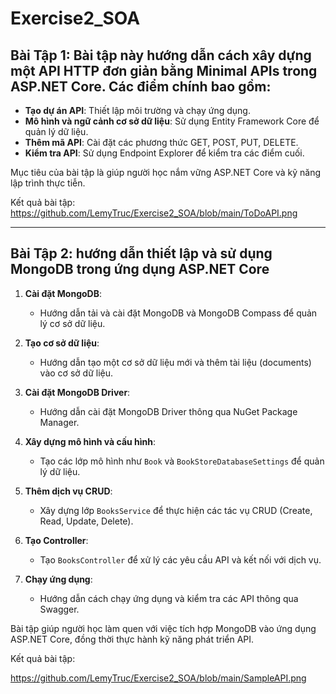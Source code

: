 # Exercise2_SOA
## Bài Tập 1: Bài tập này hướng dẫn cách xây dựng một API HTTP đơn giản bằng **Minimal APIs** trong ASP.NET Core. Các điểm chính bao gồm:

- **Tạo dự án API**: Thiết lập môi trường và chạy ứng dụng.
- **Mô hình và ngữ cảnh cơ sở dữ liệu**: Sử dụng Entity Framework Core để quản lý dữ liệu.
- **Thêm mã API**: Cài đặt các phương thức GET, POST, PUT, DELETE.
- **Kiểm tra API**: Sử dụng Endpoint Explorer để kiểm tra các điểm cuối.

Mục tiêu của bài tập là giúp người học nắm vững ASP.NET Core và kỹ năng lập trình thực tiễn.

Kết quả bài tập: https://github.com/LemyTruc/Exercise2_SOA/blob/main/ToDoAPI.png 

---

## Bài Tập 2: hướng dẫn thiết lập và sử dụng **MongoDB** trong ứng dụng ASP.NET Core

1. **Cài đặt MongoDB**:
   - Hướng dẫn tải và cài đặt MongoDB và MongoDB Compass để quản lý cơ sở dữ liệu.

2. **Tạo cơ sở dữ liệu**:
   - Hướng dẫn tạo một cơ sở dữ liệu mới và thêm tài liệu (documents) vào cơ sở dữ liệu.

3. **Cài đặt MongoDB Driver**:
   - Hướng dẫn cài đặt MongoDB Driver thông qua NuGet Package Manager.

4. **Xây dựng mô hình và cấu hình**:
   - Tạo các lớp mô hình như `Book` và `BookStoreDatabaseSettings` để quản lý dữ liệu.

5. **Thêm dịch vụ CRUD**:
   - Xây dựng lớp `BooksService` để thực hiện các tác vụ CRUD (Create, Read, Update, Delete).

6. **Tạo Controller**:
   - Tạo `BooksController` để xử lý các yêu cầu API và kết nối với dịch vụ.

7. **Chạy ứng dụng**:
   - Hướng dẫn cách chạy ứng dụng và kiểm tra các API thông qua Swagger.

Bài tập giúp người học làm quen với việc tích hợp MongoDB vào ứng dụng ASP.NET Core, đồng thời thực hành kỹ năng phát triển API.

Kết quả bài tập: 

https://github.com/LemyTruc/Exercise2_SOA/blob/main/SampleAPI.png
